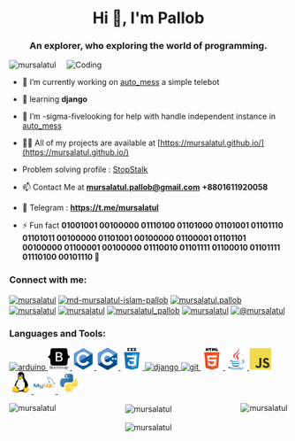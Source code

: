 <h1 align="center">Hi 👋, I'm Pallob</h1>
<h3 align="center">An explorer, who exploring the world of programming.</h3>
<img align="right" alt="Coding" width="400", src="https://github.com/mursalatul/mursalatul/assets/79168756/9760d809-4ec2-40bd-959a-cf696258ceee"></img>

<p align="left"> <img src="https://komarev.com/ghpvc/?username=mursalatul&label=Profile%20views&color=0e75b6&style=flat" alt="mursalatul" /> </p>

- 🔭 I’m currently working on [auto_mess](https://github.com/mursalatul/auto_mess) a simple telebot

- 🌱 learning **django**

- 🤝 I’m -sigma-fivelooking for help with handle independent instance in [auto_mess](https://github.com/mursalatul/auto_mess)

- 👨‍💻 All of my projects are available at [https://mursalatul.github.io/](https://mursalatul.github.io/)

- Problem solving profile :  <a href="https://www.stopstalk.com/user/profile/mursalatul">StopStalk</a>

- 📫 Contact Me at **mursalatul.pallob@gmail.com** **+8801611920058**

- 📝 Telegram : **https://t.me/mursalatul**

- ⚡ Fun fact **01001001 00100000 01110100 01101000 01101001 01101110 01101011 00100000 01101001 00100000 01100001 01101101 00100000 01100001 00100000 01110010 01101111 01100010 01101111 01110100 00101110 🤪**

<h3 align="left">Connect with me:</h3>
<p align="left">
<a href="https://linkedin.com/in/mursalatul" target="blank"><img align="center" src="https://raw.githubusercontent.com/rahuldkjain/github-profile-readme-generator/master/src/images/icons/Social/linked-in-alt.svg" alt="mursalatul" height="30" width="40" /></a>
<a href="https://stackoverflow.com/users/md-mursalatul-islam-pallob" target="blank"><img align="center" src="https://raw.githubusercontent.com/rahuldkjain/github-profile-readme-generator/master/src/images/icons/Social/stack-overflow.svg" alt="md-mursalatul-islam-pallob" height="30" width="40" /></a>
<a href="https://fb.com/mursalatul.pallob" target="blank"><img align="center" src="https://raw.githubusercontent.com/rahuldkjain/github-profile-readme-generator/master/src/images/icons/Social/facebook.svg" alt="mursalatul.pallob" height="30" width="40" /></a>
<a href="https://www.codechef.com/users/mursalatul" target="blank"><img align="center" src="https://cdn.jsdelivr.net/npm/simple-icons@3.1.0/icons/codechef.svg" alt="mursalatul" height="30" width="40" /></a>
<a href="https://www.hackerrank.com/mursalatul" target="blank"><img align="center" src="https://raw.githubusercontent.com/rahuldkjain/github-profile-readme-generator/master/src/images/icons/Social/hackerrank.svg" alt="mursalatul" height="30" width="40" /></a>
<a href="https://codeforces.com/profile/mursalatul_pallob" target="blank"><img align="center" src="https://raw.githubusercontent.com/rahuldkjain/github-profile-readme-generator/master/src/images/icons/Social/codeforces.svg" alt="mursalatul_pallob" height="30" width="40" /></a>
<a href="https://www.leetcode.com/mursalatul" target="blank"><img align="center" src="https://raw.githubusercontent.com/rahuldkjain/github-profile-readme-generator/master/src/images/icons/Social/leet-code.svg" alt="mursalatul" height="30" width="40" /></a>
<a href="https://www.hackerearth.com/@mursalatul" target="blank"><img align="center" src="https://raw.githubusercontent.com/rahuldkjain/github-profile-readme-generator/master/src/images/icons/Social/hackerearth.svg" alt="@mursalatul" height="30" width="40" /></a>
</p>

<h3 align="left">Languages and Tools:</h3>
<p align="left"> <a href="https://www.arduino.cc/" target="_blank" rel="noreferrer"> <img src="https://cdn.worldvectorlogo.com/logos/arduino-1.svg" alt="arduino" width="40" height="40"/> </a> <a href="https://getbootstrap.com" target="_blank" rel="noreferrer"> <img src="https://raw.githubusercontent.com/devicons/devicon/master/icons/bootstrap/bootstrap-plain-wordmark.svg" alt="bootstrap" width="40" height="40"/> </a> <a href="https://www.cprogramming.com/" target="_blank" rel="noreferrer"> <img src="https://raw.githubusercontent.com/devicons/devicon/master/icons/c/c-original.svg" alt="c" width="40" height="40"/> </a> <a href="https://www.w3schools.com/cpp/" target="_blank" rel="noreferrer"> <img src="https://raw.githubusercontent.com/devicons/devicon/master/icons/cplusplus/cplusplus-original.svg" alt="cplusplus" width="40" height="40"/> </a> <a href="https://www.w3schools.com/css/" target="_blank" rel="noreferrer"> <img src="https://raw.githubusercontent.com/devicons/devicon/master/icons/css3/css3-original-wordmark.svg" alt="css3" width="40" height="40"/> </a> <a href="https://www.djangoproject.com/" target="_blank" rel="noreferrer"> <img src="https://cdn.worldvectorlogo.com/logos/django.svg" alt="django" width="40" height="40"/> </a> <a href="https://git-scm.com/" target="_blank" rel="noreferrer"> <img src="https://www.vectorlogo.zone/logos/git-scm/git-scm-icon.svg" alt="git" width="40" height="40"/> </a> <a href="https://www.w3.org/html/" target="_blank" rel="noreferrer"> <img src="https://raw.githubusercontent.com/devicons/devicon/master/icons/html5/html5-original-wordmark.svg" alt="html5" width="40" height="40"/> </a> <a href="https://www.java.com" target="_blank" rel="noreferrer"> <img src="https://raw.githubusercontent.com/devicons/devicon/master/icons/java/java-original.svg" alt="java" width="40" height="40"/> </a> <a href="https://developer.mozilla.org/en-US/docs/Web/JavaScript" target="_blank" rel="noreferrer"> <img src="https://raw.githubusercontent.com/devicons/devicon/master/icons/javascript/javascript-original.svg" alt="javascript" width="40" height="40"/> </a> <a href="https://www.linux.org/" target="_blank" rel="noreferrer"> <img src="https://raw.githubusercontent.com/devicons/devicon/master/icons/linux/linux-original.svg" alt="linux" width="40" height="40"/> </a> <a href="https://www.mysql.com/" target="_blank" rel="noreferrer"> <img src="https://raw.githubusercontent.com/devicons/devicon/master/icons/mysql/mysql-original-wordmark.svg" alt="mysql" width="40" height="40"/> </a> <a href="https://www.python.org" target="_blank" rel="noreferrer"> <img src="https://raw.githubusercontent.com/devicons/devicon/master/icons/python/python-original.svg" alt="python" width="40" height="40"/> </a> </p>

<div align="center">
  
<!--  show used languages  -->
<p><img align="left" src="https://github-readme-stats.vercel.app/api/top-langs?username=mursalatul&show_icons=true&locale=en&layout=compact&langs_count=10" alt="mursalatul" /></p>

<p><img align="right" src="https://github-readme-stats-sigma-five.vercel.app/api?username=mursalatul&show_icons=true&locale=en" alt="mursalatul" /></p>
</div>

<div align="center">
<p><img align="center" src="https://github-readme-streak-stats.herokuapp.com/?user=mursalatul&" alt="mursalatul" /></p>

<!--  wakatime state  -->
<p><img align="center" src="https://github-readme-stats.vercel.app/api/wakatime?username=mursalatul&layout=compact" alt="mursalatul" /></p>
</div>

